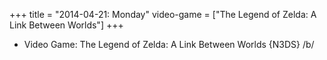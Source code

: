+++
title = "2014-04-21: Monday"
video-game = ["The Legend of Zelda: A Link Between Worlds"]
+++


* Video Game: The Legend of Zelda: A Link Between Worlds {N3DS} /b/